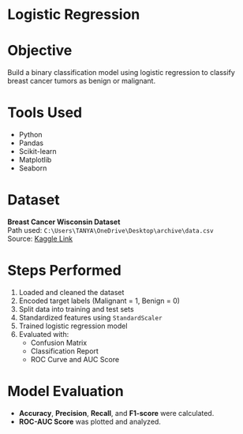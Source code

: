 # Logistic Regression 

# Objective
Build a binary classification model using logistic regression to classify breast cancer tumors as benign or malignant.

# Tools Used
- Python
- Pandas
- Scikit-learn
- Matplotlib
- Seaborn

# Dataset
**Breast Cancer Wisconsin Dataset**  
Path used: `C:\Users\TANYA\OneDrive\Desktop\archive\data.csv`  
Source: [Kaggle Link](https://www.kaggle.com/datasets/uciml/breast-cancer-wisconsin-data)


# Steps Performed

1. Loaded and cleaned the dataset
2. Encoded target labels (Malignant = 1, Benign = 0)
3. Split data into training and test sets
4. Standardized features using `StandardScaler`
5. Trained logistic regression model
6. Evaluated with:
   - Confusion Matrix
   - Classification Report
   - ROC Curve and AUC Score

# Model Evaluation

- **Accuracy**, **Precision**, **Recall**, and **F1-score** were calculated.
- **ROC-AUC Score** was plotted and analyzed.


